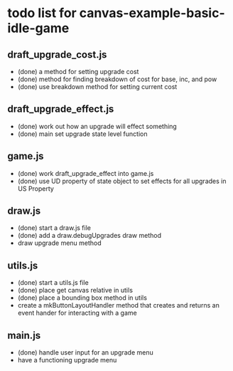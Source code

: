 # todo list for canvas-example-basic-idle-game


## draft_upgrade_cost.js
* (done) a method for setting upgrade cost
* (done) method for finding breakdown of cost for base, inc, and pow
* (done) use breakdown method for setting current cost

## draft_upgrade_effect.js
* (done) work out how an upgrade will effect something
* (done) main set upgrade state level function

## game.js
* (done) work draft_upgrade_effect into game.js
* (done) use UD property of state object to set effects for all upgrades in US Property

## draw.js
* (done) start a draw.js file
* (done) add a draw.debugUpgrades draw method
* draw upgrade menu method

## utils.js
* (done) start a utils.js file
* (done) place get canvas relative in utils
* (done) place a bounding box method in utils
* create a mkButtonLayoutHandler method that creates and returns an event hander for interacting with a game


## main.js
* (done) handle user input for an upgrade menu
* have a functioning upgrade menu